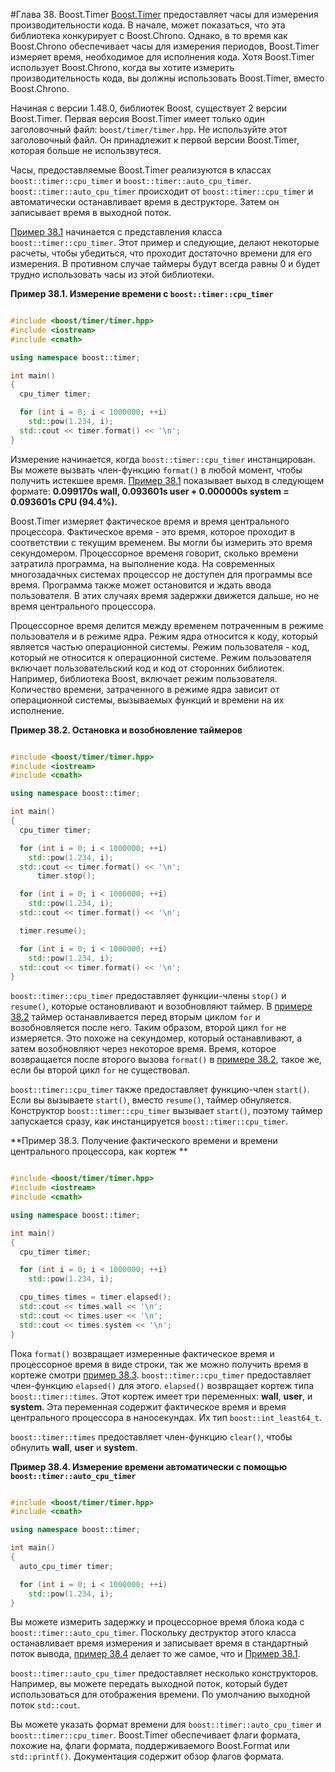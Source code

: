 #Глава 38. Boost.Timer
[Boost.Timer](http://www.boost.org/doc/libs/1_62_0/libs/timer/doc/index.html) предоставляет часы для измерения производительности кода. В начале, может показаться, что эта библиотека конкурирует с Boost.Chrono. Однако, в то время как Boost.Chrono обеспечивает часы для измерения периодов, Boost.Timer измеряет время, необходимое для исполнения кода. Хотя Boost.Timer использует Boost.Chrono, когда вы хотите измерить производительность кода, вы должны использовать Boost.Timer, вместо Boost.Chrono.

Начиная с версии 1.48.0, библиотек Boost, существует 2 версии Boost.Timer. Первая версия Boost.Timer имеет только один заголовочный файл: `boost/timer/timer.hpp`. Не используйте этот заголовочный файл. Он принадлежит к первой версии Boost.Timer, которая больше не использвутеся. 

Часы, предоставляемые Boost.Timer реализуются в классах `boost::timer::cpu_timer` и `boost::timer::auto_cpu_timer`. `boost::timer::auto_cpu_timer` происходит от `boost::timer::cpu_timer` и автоматически останавливает время в деструкторе. Затем он записывает время в выходной поток.

[Пример 38.1](#Example38.1) начинается с представления класса `boost::timer::cpu_timer`. Этот пример и следующие, делают некоторые расчеты, чтобы убедиться, что проходит достаточно времени для его измерения. В противном случае таймеры будут всегда равны 0 и будет трудно использовать часы из этой библиотеки. 

<a name="Example38.1"></a>
**Пример 38.1. Измерение времени с `boost::timer::cpu_timer`**
```cpp

#include <boost/timer/timer.hpp>
#include <iostream>
#include <cmath>

using namespace boost::timer;

int main()
{
  cpu_timer timer;

  for (int i = 0; i < 1000000; ++i)
    std::pow(1.234, i);
  std::cout << timer.format() << '\n';
}
```  
Измерение начинается, когда `boost::timer::cpu_timer` инстанцирован. Вы можете вызвать член-функцию `format()` в любой момент, чтобы получить истекшее время. [Пример 38.1](#Example38.1) показывает выход в следующем формате: **0.099170s wall, 0.093601s user + 0.000000s system = 0.093601s CPU (94.4%).**

Boost.Timer измеряет фактическое время и время центрального процессора. Фактическое время - это время, которое проходит в соответствии с текущим временем. Вы могли бы измерить это время секундомером. Процессорное временя говорит, сколько времени затратила программа, на выполнение кода. На современных многозадачных системах процессор не доступен для программы все время. Программа также может остановится и ждать ввода пользователя. В этих случаях время задержки движется дальше, но не время центрального процессора. 

Процессорное время делится между временем потраченным в режиме пользователя и в режиме ядра. Режим ядра относится к коду, который является частью операционной системы. Режим пользователя - код, который не относится к операционной системе. Режим пользователя включает пользовательский код и код от сторонних библиотек. Например, библиотека Boost, включает режим пользователя. Количество времени, затраченного в режиме ядра зависит от операционной системы, вызываемых функций и времени на их исполнение.

<a name="Example38.2"></a>
**Пример 38.2. Остановка и возобновление таймеров**
```cpp

#include <boost/timer/timer.hpp>
#include <iostream>
#include <cmath>

using namespace boost::timer;

int main()
{
  cpu_timer timer;

  for (int i = 0; i < 1000000; ++i)
    std::pow(1.234, i);
  std::cout << timer.format() << '\n';
      timer.stop();

  for (int i = 0; i < 1000000; ++i)
    std::pow(1.234, i);
  std::cout << timer.format() << '\n';

  timer.resume();

  for (int i = 0; i < 1000000; ++i)
    std::pow(1.234, i);
  std::cout << timer.format() << '\n';
}
``` 
`boost::timer::cpu_timer` предоставляет функции-члены `stop()` и `resume()`, которые остановливают и возобновляют таймер. В [примере 38.2](#Example38.2) таймер останавливается перед вторым циклом `for` и возобновляется после него.  Таким образом, второй цикл `for` не измеряется. Это похоже на секундомер, который останавливают, а затем возобновляют через некоторое время. Время, которое возвращается после второго вызова `format()` в [примере 38.2](#Example38.2), такое же, если бы второй цикл `for` не существовал. 

`boost::timer::cpu_timer` также предоставляет функцию-член `start()`. Если вы вызываете `start()`, вместо `resume()`, таймер обнуляется. Конструктор `boost::timer::cpu_timer` вызывает `start()`, поэтому таймер запускается сразу, как инстанцируется `boost::timer::cpu_timer`. 

<a name="Example38.3"></a>
**Пример 38.3. Получение фактического времени и времени центрального процессора, как кортеж **
```cpp

#include <boost/timer/timer.hpp>
#include <iostream>
#include <cmath>

using namespace boost::timer;

int main()
{
  cpu_timer timer;

  for (int i = 0; i < 1000000; ++i)
    std::pow(1.234, i);

  cpu_times times = timer.elapsed();
  std::cout << times.wall << '\n';
  std::cout << times.user << '\n';
  std::cout << times.system << '\n';
}
```

Пока `format()` возвращает измеренные фактическое время и процессорное время в виде строки, так же можно получить время в кортеже смотри [пример 38.3](#Example38.3). `boost::timer::cpu_timer` предоставляет член-функцию `elapsed()` для этого. `elapsed()` возвращает кортеж типа `boost::timer::times`. Этот кортеж имеет три переменных: **wall**, **user**, и **system**. Эта переменная содержит фактическое время и время центрального процессора в наносекундах. Их тип `boost::int_least64_t`.

`boost::timer::times` предоставляет член-функцию `clear()`, чтобы обнулить **wall**, **user** и **system**. 

<a name="Example38.4"></a>
**Пример 38.4. Измерение времени автоматически с помощью `boost::timer::auto_cpu_timer`**
```cpp

#include <boost/timer/timer.hpp>
#include <cmath>

using namespace boost::timer;

int main()
{
  auto_cpu_timer timer;

  for (int i = 0; i < 1000000; ++i)
    std::pow(1.234, i);
}
``` 

Вы можете измерить задержку и процессорное время блока кода с `boost::timer::auto_cpu_timer`. Поскольку деструктор этого класса останавливает время измерения и записывает время в стандартный поток вывода, [пример 38.4](#Example38.4) делает то же самое, что и [Пример 38.1](#Example38.1). 

`boost::timer::auto_cpu_timer` предоставляет несколько конструкторов. Например, вы можете передать выходной поток, который будет использоваться для отображения времени. По умолчанию выходной поток `std::cout`. 

Вы можете указать формат времени для `boost::timer::auto_cpu_timer` и `boost::timer::cpu_timer`. Boost.Timer обеспечивает флаги  формата, похожие на, флаги формата, поддерживаемого Boost.Format или `std::printf()`. Документация содержит обзор флагов формата.
